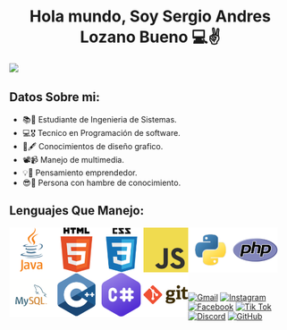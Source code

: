 <div>
<h1 align ="center"> Hola mundo, Soy Sergio Andres Lozano Bueno 💻✌️ </h1>
</div>

<img src="https://github.com/SergiusYT/SergiusYT/blob/main/banner.gif">



<h2>Datos Sobre mi:</h2>

- 📚📖 Estudiante de Ingenieria de Sistemas.
- 💻🎖️ Tecnico en Programación de software.
- 🎨🖋️ Conocimientos de diseño grafico.
- 📽️📹 Manejo de multimedia.
- 💡🧠 Pensamiento emprendedor.
- 😎🧐 Persona con hambre de conocimiento.


<h2>Lenguajes Que Manejo:</h2>

<div>
<img align="left" alt="Java" width="80px" src="https://github.com/github/explore/raw/main/topics/java/java.png" />

<img align="left" alt="HTML5" width="80px" src="https://github.com/github/explore/raw/main/topics/html/html.png" />

<img align="left" alt="CSS3" width="80px" src="https://github.com/github/explore/raw/main/topics/css/css.png" />

<img align="left" alt="JavaScript" width="80px" src="https://github.com/github/explore/raw/main/topics/javascript/javascript.png" />

<img align="left" alt="Python" width="80px" src="https://github.com/github/explore/raw/main/topics/python/python.png" />

<img align="left" alt="PHP" width="80px" src="https://github.com/github/explore/raw/main/topics/php/php.png" />

<img align="left" alt="MySQL" width="80px" src="https://github.com/github/explore/raw/main/topics/mysql/mysql.png" />

<img align="left" alt="C++" width="80px" src="https://github.com/github/explore/raw/main/topics/cpp/cpp.png" />

<img align="left" alt="C#" width="80px" src="https://github.com/github/explore/raw/main/topics/csharp/csharp.png" />

<img align="left" alt="Git" width="80px" src="https://github.com/github/explore/raw/main/topics/git/git.png" />

</div>

<br><br><br>  <br>  <br>  <br>  

[![Gmail](https://img.shields.io/badge/%3A-Gmail-%2316b81b?logo=gmail)](mailto:sergiolozanobueno2005@gmail.com) [![Instagram](https://img.shields.io/badge/:-Instagram-red?logo=instagram)](https://instagram.com/sergio_andres_lozano_?igshid=OGQ5ZDc2ODk2ZA==)  [![Facebook](https://img.shields.io/badge/%3A-Facebook-blue?logo=facebook)](https://www.facebook.com/sergioandres.lozanobuenos.7?mibextid=ZbWKwL)   [![Tik Tok](https://img.shields.io/badge/%3A-Tik%20Tok-gray?logo=tiktok)](https://www.tiktok.com/@sergiusyt007?_t=8gALdL1rk5F&_r=1) [![Discord](https://img.shields.io/badge/%3A-Discord-%234437b3?logo=discord)](https://discordapp.com/users/755600862780588084)  [![GitHub](https://img.shields.io/badge/%3A-GitHub-black?logo=github)](https://github.com/SergiusYT) 

